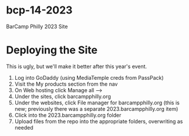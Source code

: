 # bcp-14-2023

BarCamp Philly 2023 Site 

# Deploying the Site

This is ugly, but we'll make it better after this year's event.

1. Log into GoDaddy (using MediaTemple creds from PassPack)
1. Visit the My products section from the nav
1. On Web hosting click Manage all -->
1. Under the sites, click barcampphilly.org
1. Under the websites, click File manager for barcampphilly.org (this is new; previously there was a separate 2023.barcampphilly.org item)
1. Click into the 2023.barcampphilly.org folder
1. Upload files from the repo into the appropriate folders, overwriting as needed